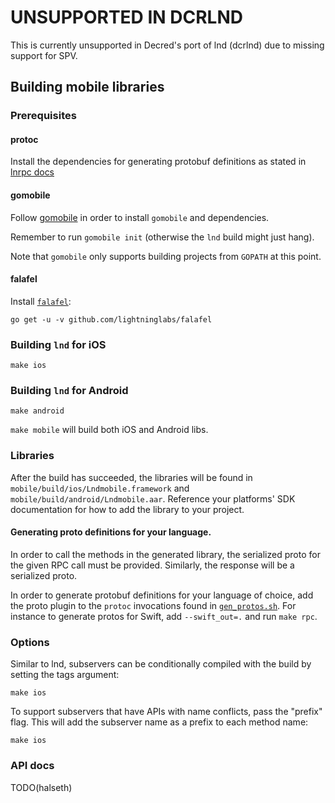 # UNSUPPORTED IN DCRLND

This is currently unsupported in Decred's port of lnd (dcrlnd) due to missing
support for SPV.

## Building mobile libraries

### Prerequisites
#### protoc
Install the dependencies for generating protobuf definitions as stated in
[lnrpc docs]( ../lnrpc/README.md#generate-protobuf-definitions)

#### gomobile
Follow [gomobile](https://github.com/golang/go/wiki/Mobile) in order to install
`gomobile` and dependencies.

Remember to run `gomobile init` (otherwise the `lnd` build might just hang).

Note that `gomobile` only supports building projects from `GOPATH` at this
point.

#### falafel
Install [`falafel`](https://github.com/lightninglabs/falafel):
```
go get -u -v github.com/lightninglabs/falafel
```

### Building `lnd` for iOS
```
make ios
```

### Building `lnd` for Android
```
make android
```

`make mobile` will build both iOS and Android libs.

### Libraries
After the build has succeeded, the libraries will be found in
`mobile/build/ios/Lndmobile.framework` and
`mobile/build/android/Lndmobile.aar`. Reference your platforms' SDK
documentation for how to add the library to your project.

#### Generating proto definitions for your language.
In order to call the methods in the generated library, the serialized proto for
the given RPC call must be provided. Similarly, the response will be a
serialized proto.

In order to generate protobuf definitions for your language of choice, add the
proto plugin to the `protoc` invocations found in
[`gen_protos.sh`](../lnrpc/gen_protos.sh). For instance to generate protos for
Swift, add `--swift_out=.` and run `make rpc`.

### Options
Similar to lnd, subservers can be conditionally compiled with the build by
setting the tags argument:

```
make ios
```

To support subservers that have APIs with name conflicts, pass the "prefix"
flag. This will add the subserver name as a prefix to each method name:

```
make ios
```

### API docs
TODO(halseth)
